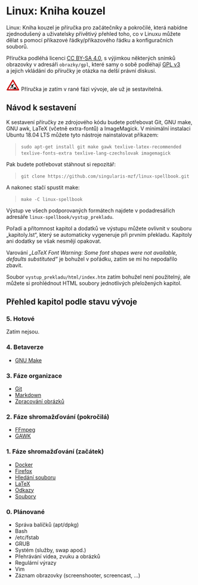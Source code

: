 <!--

Linux Kniha kouzel, README
Copyright (c) 2019 Singularis <singularis@volny.cz>

Toto dílo je dílem svobodné kultury; můžete ho šířit a modifikovat pod
podmínkami licence Creative Commons Attribution-ShareAlike 4.0 International
vydané neziskovou organizací Creative Commons. Text licence je přiložený
k tomuto projektu nebo ho můžete najít na webové adrese:

https://creativecommons.org/licenses/by-sa/4.0/

-->
# Linux: Kniha kouzel
Linux: Kniha kouzel je příručka pro začátečníky a pokročilé, která nabídne
zjednodušený a uživatelsky přívětivý přehled toho, co v Linuxu můžete dělat
s pomocí příkazové řádky/příkazového řádku a konfiguračních souborů.

Příručka podléhá licenci
[CC BY-SA 4.0](https://creativecommons.org/licenses/by-sa/4.0/),
s výjimkou některých snímků obrazovky v adresáři ``obrazky/gpl``,
které samy o sobě podléhají [GPL v3](https://www.gnu.org/licenses/gpl-3.0.html)
a jejich vkládání do příručky je otázka na delší právní diskusi.

![ve výstavbě](obrazky/ve-vystavbe.png) Příručka je zatím v rané fázi
vývoje, ale už je sestavitelná.

## Návod k sestavení

K sestavení příručky ze zdrojového kódu budete potřebovat Git, GNU make,
GNU awk, LaTeX (včetně extra-fontů) a ImageMagick. V minimální instalaci
Ubuntu 18.04 LTS můžete tyto nástroje nainstalovat příkazem:

> ``sudo apt-get install git make gawk texlive-latex-recommended texlive-fonts-extra texlive-lang-czechslovak imagemagick``

Pak budete potřebovat stáhnout si repozitář:

> ``git clone https://github.com/singularis-mzf/linux-spellbook.git``

A nakonec stačí spustit make:

> ``make -C linux-spellbook``

Výstup ve všech podporovaných formátech najdete v podadresářích
adresáře ``linux-spellbook/vystup_prekladu``.

Pořadí a přítomnost kapitol a dodatků ve výstupu můžete ovlivnit v souboru
„kapitoly.lst“, který se automaticky vygeneruje při prvním překladu.
Kapitoly ani dodatky se však nesmějí opakovat.

Varování *„LaTeX Font Warning: Some font shapes were not available,
defaults substituted“* je bohužel v pořádku, zatím se mi ho nepodařilo zbavit.

Soubor ``vystup_prekladu/html/index.htm`` zatím bohužel není použitelný,
ale můžete si prohlédnout HTML soubory jednotlivých přeložených kapitol.



## Přehled kapitol podle stavu vývoje

### 5. Hotové
Zatím nejsou.

### 4. Betaverze
* [GNU Make](kapitoly/make.md)

### 3. Fáze organizace
* [Git](kapitoly/git.md)
* [Markdown](kapitoly/markdown.md)
* [Zpracování obrázků](kapitoly/obrazky.md)

### 2. Fáze shromažďování (pokročilá)
* [FFmpeg](kapitoly/ffmpeg.md)
* [GAWK](kapitoly/gawk.md)

### 1. Fáze shromažďování (začátek)
* [Docker](kapitoly/docker.md)
* [Firefox](kapitoly/firefox.md)
* [Hledání souboru](kapitoly/hledani-souboru.md)
* [LaTeX](kapitoly/latex.md)
* [Odkazy](kapitoly/odkazy.md)
* [Soubory](kapitoly/soubory.md)

### 0. Plánované
* Správa balíčků (apt/dpkg)
* Bash
* /etc/fstab
* GRUB
* Systém (služby, swap apod.)
* Přehrávání videa, zvuku a obrázků
* Regulární výrazy
* Vim
* Záznam obrazovky (screenshooter, screencast, ...)
